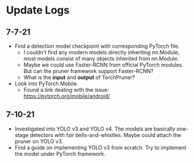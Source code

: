 # Update Logs

## 7-7-21

- Find a detection model checkpoint with corresponding PyTorch file.
  - I couldn't find any modern models directly inheriting nn.Module, most models consist of many objects inherited from nn.Module.
  - Maybe we could use Faster-RCNN from official PyTorch modules. But can the pruner framework support Faster-RCNN?
  - What is the **input** and **output** of TorchPruner?
- Look into PyTorch Mobile.
  - Found a link dealing with the issue: https://pytorch.org/mobile/android/

## 7-10-21

- Investigated into YOLO v3 and YOLO v4. The models are basically one-stage detectors with fair bells-and-whistles. Maybe could attach the pruner on YOLO v3. 
- Find a guide on implementing YOLO v3 from scratch. Try to implement the model under PyTorch framework.